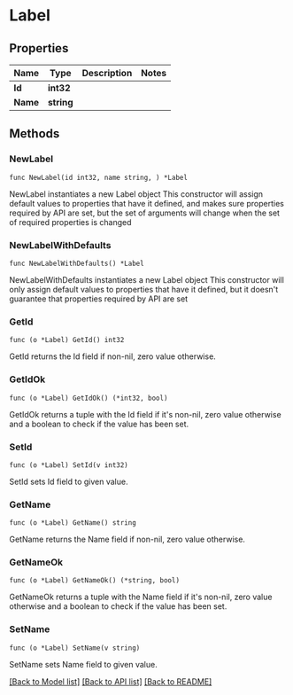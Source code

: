 # Label

## Properties

Name | Type | Description | Notes
------------ | ------------- | ------------- | -------------
**Id** | **int32** |  | 
**Name** | **string** |  | 

## Methods

### NewLabel

`func NewLabel(id int32, name string, ) *Label`

NewLabel instantiates a new Label object
This constructor will assign default values to properties that have it defined,
and makes sure properties required by API are set, but the set of arguments
will change when the set of required properties is changed

### NewLabelWithDefaults

`func NewLabelWithDefaults() *Label`

NewLabelWithDefaults instantiates a new Label object
This constructor will only assign default values to properties that have it defined,
but it doesn't guarantee that properties required by API are set

### GetId

`func (o *Label) GetId() int32`

GetId returns the Id field if non-nil, zero value otherwise.

### GetIdOk

`func (o *Label) GetIdOk() (*int32, bool)`

GetIdOk returns a tuple with the Id field if it's non-nil, zero value otherwise
and a boolean to check if the value has been set.

### SetId

`func (o *Label) SetId(v int32)`

SetId sets Id field to given value.


### GetName

`func (o *Label) GetName() string`

GetName returns the Name field if non-nil, zero value otherwise.

### GetNameOk

`func (o *Label) GetNameOk() (*string, bool)`

GetNameOk returns a tuple with the Name field if it's non-nil, zero value otherwise
and a boolean to check if the value has been set.

### SetName

`func (o *Label) SetName(v string)`

SetName sets Name field to given value.



[[Back to Model list]](../README.md#documentation-for-models) [[Back to API list]](../README.md#documentation-for-api-endpoints) [[Back to README]](../README.md)


